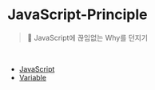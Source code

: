 # JavaScript-Principle

> 🤔 JavaScript에 끊임없는 Why를 던지기

<br/>

- [JavaScript](/01_JavaScript.md)
- [Variable](/02_Variable.md)

